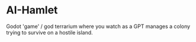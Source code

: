 # AI-Hamlet
Godot 'game' / god terrarium where you watch as a GPT manages a colony trying to survive on a hostile island.
